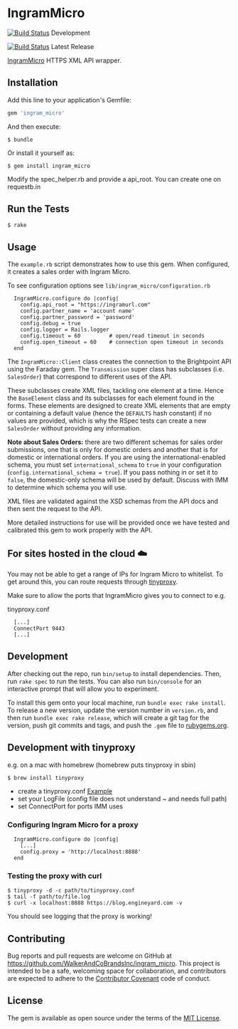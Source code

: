 # IngramMicro
[![Build Status](https://travis-ci.org/WalkerAndCoBrandsInc/ingram_micro.svg?branch=develop)](https://travis-ci.org/WalkerAndCoBrandsInc/ingram_micro) Development

[![Build Status](https://travis-ci.org/WalkerAndCoBrandsInc/ingram_micro.svg?branch=master)](https://travis-ci.org/WalkerAndCoBrandsInc/ingram_micro) Latest Release


[IngramMicro](http://www.ingrammicro.com/IMD_WASWeb/jsp/login/corporate.jsp) HTTPS XML API wrapper.


## Installation

Add this line to your application's Gemfile:

```ruby
gem 'ingram_micro'
```

And then execute:

    $ bundle

Or install it yourself as:

    $ gem install ingram_micro


Modify the spec_helper.rb and provide a api_root. You can create one on requestb.in

## Run the Tests

    $ rake

## Usage

The `example.rb` script demonstrates how to use this gem. When
configured, it creates a sales order with Ingram Micro.

To see configuration options see `lib/ingram_micro/configuration.rb`

```
  IngramMicro.configure do |config|
    config.api_root = "https://ingramurl.com"
    config.partner_name = 'account name'
    config.partner_password = 'password'
    config.debug = true
    config.logger = Rails.logger
    config.timeout = 60         # open/read timeout in seconds
    config.open_timeout = 60    # connection open timeout in seconds
  end
```

The `IngramMicro::Client` class creates the connection to the Brightpoint API
using the Faraday gem. The `Transmission` super class has subclasses (i.e.
`SalesOrder`) that correspond to different uses of the API.

These subclasses create XML files, tackling one element at a time. Hence the
`BaseElement` class and its subclasses for each element found in the forms.
These elements are designed to create XML elements that are empty or containing
a default value (hence the `DEFAULTS` hash constant) if no values are provided,
which is why the RSpec tests can create a new `SalesOrder` without providing any
information.

**Note about Sales Orders:** there are two different schemas for sales order
submissions, one that is only for domestic orders and another that is for
domestic or international orders. If you are using the international-enabled
schema, you must set `international_schema` to `true` in your configuration
(`config.international_schema = true`). If you pass nothing in or set it to
`false`, the domestic-only schema will be used by default. Discuss with IMM to
determine which schema you will use.

XML files are validated against the XSD schemas from the API docs and then sent
the request to the API.

More detailed instructions for use will be provided once we have tested and
calibrated this gem to work properly with the API.

## For sites hosted in the cloud :cloud:

You may not be able to get a range of IPs for Ingram Micro to whitelist.
To get around this, you can route requests through
[tinyproxy](https://github.com/tinyproxy/tinyproxy).

Make sure to allow the ports that IngramMicro gives you to connect to e.g.

  tinyproxy.conf

```
  [...]
  ConnectPort 9443
  [...]
```

## Development

After checking out the repo, run `bin/setup` to install dependencies. Then, run `rake spec` to run the tests. You can also run `bin/console` for an interactive prompt that will allow you to experiment.

To install this gem onto your local machine, run `bundle exec rake install`. To release a new version, update the version number in `version.rb`, and then run `bundle exec rake release`, which will create a git tag for the version, push git commits and tags, and push the `.gem` file to [rubygems.org](https://rubygems.org).

## Development with tinyproxy

e.g. on a mac with homebrew (homebrew puts tinyproxy in sbin)

    $ brew install tinyproxy

- create a tinyproxy.conf [Example](https://github.com/tinyproxy/tinyproxy/blob/186bbc3efb4b47caac0b5e14465c97918c99e442/etc/tinyproxy.conf.in)
- set your LogFile (config file does not understand ~ and needs full path)
- set ConnectPort for ports IMM uses

### Configuring Ingram Micro for a proxy

```
  IngramMicro.configure do |config|
    [...]
    config.proxy = 'http://localhost:8888'
  end
```

### Testing the proxy with curl

```
$ tinyproxy -d -c path/to/tinyproxy.conf
$ tail -f path/to/file.log
$ curl -x localhost:8888 https://blog.engineyard.com -v
```

You should see logging that the proxy is working!

## Contributing

Bug reports and pull requests are welcome on GitHub at https://github.com/WalkerAndCoBrandsInc/ingram_micro. This project is intended to be a safe, welcoming space for collaboration, and contributors are expected to adhere to the [Contributor Covenant](contributor-covenant.org) code of conduct.

## License

The gem is available as open source under the terms of the [MIT License](http://opensource.org/licenses/MIT).
